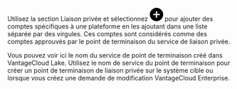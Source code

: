 Utilisez la section Liaison privée et sélectionnez ![Plus icon to add item](Images/ebt1659745488877.svg) pour ajouter des comptes spécifiques à une plateforme en les ajoutant dans une liste séparée par des virgules. Ces comptes sont considérés comme des comptes approuvés par le point de terminaison du service de liaison privée.

Vous pouvez voir ici le nom du service de point de terminaison créé dans VantageCloud Lake. Utilisez le nom de service du point de terminaison pour créer un point de terminaison de liaison privée sur le système cible ou lorsque vous créez une demande de modification VantageCloud Enterprise.
